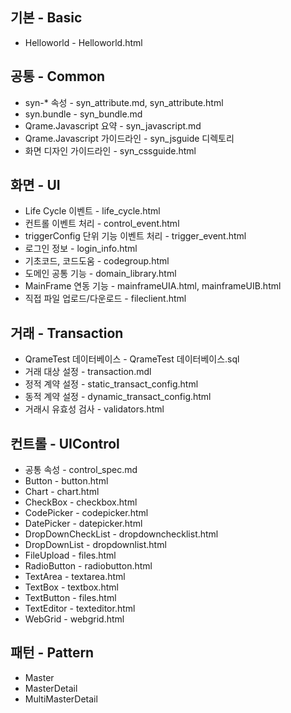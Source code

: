 ﻿## 기본 - Basic
* Helloworld - Helloworld.html
## 공통 - Common
* syn-* 속성 - syn_attribute.md, syn_attribute.html
* syn.bundle - syn_bundle.md
* Qrame.Javascript 요약 - syn_javascript.md
* Qrame.Javascript 가이드라인 - syn_jsguide 디렉토리
* 화면 디자인 가이드라인 - syn_cssguide.html
## 화면 - UI
* Life Cycle 이벤트 - life_cycle.html
* 컨트롤 이벤트 처리 - control_event.html
* triggerConfig 단위 기능 이벤트 처리 - trigger_event.html
* 로그인 정보 - login_info.html
* 기초코드, 코드도움 - codegroup.html
* 도메인 공통 기능 - domain_library.html
* MainFrame 연동 기능 - mainframeUIA.html, mainframeUIB.html
* 직접 파일 업로드/다운로드 - fileclient.html
## 거래 - Transaction
* QrameTest 데이터베이스 - QrameTest 데이터베이스.sql
* 거래 대상 설정 - transaction.mdl
* 정적 계약 설정 - static_transact_config.html
* 동적 계약 설정 - dynamic_transact_config.html
* 거래시 유효성 검사 - validators.html
## 컨트롤 - UIControl
* 공통 속성 - control_spec.md
* Button - button.html
* Chart - chart.html
* CheckBox - checkbox.html
* CodePicker - codepicker.html
* DatePicker - datepicker.html
* DropDownCheckList - dropdownchecklist.html
* DropDownList - dropdownlist.html
* FileUpload - files.html
* RadioButton - radiobutton.html
* TextArea - textarea.html
* TextBox - textbox.html
* TextButton - files.html
* TextEditor - texteditor.html
* WebGrid - webgrid.html
## 패턴 - Pattern
* Master
* MasterDetail
* MultiMasterDetail